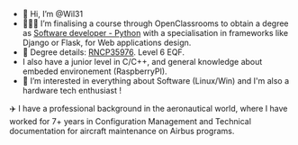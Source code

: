 - 👋 Hi, I’m @Wil31
- 👨‍🎓🐍 I’m finalising a course through OpenClassrooms to obtain a degree as [Software developer - Python](https://openclassrooms.com/en/paths/518-developpeur-dapplication-python) with a specialisation in frameworks like Django or Flask, for Web applications design. 
- 📜 Degree details: [RNCP35976](https://www.francecompetences.fr/recherche/rncp/35976/). Level 6 EQF.
- I also have a junior level in C/C++, and general knowledge about embeded environement (RaspberryPI).
- 👀 I’m interested in everything about Software (Linux/Win) and I'm also a hardware tech enthusiast !

✈️ I have a professional background in the aeronautical world, where I have worked for 7+ years in Configuration Management and Technical documentation for aircraft maintenance on Airbus programs.


<!---
Wil31/Wil31 is a ✨ special ✨ repository because its `README.md` (this file) appears on your GitHub profile.
You can click the Preview link to take a look at your changes.
--->
